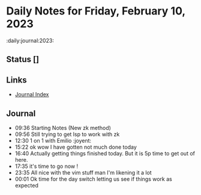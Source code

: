 # Daily Notes for Friday, February 10, 2023
:daily:journal:2023:

## Status []

## Links
+ [Journal Index](../index.md)

## Journal
- 09:36 Starting Notes   (New zk method)
- 09:56 Still trying to get lsp to work with zk
- 12:30 1 on 1 with Emilio  :joyent: 
- 15:22 ok wow I have gotten not much done today
- 16:40 Actually getting things finished today. But it is 5p time to get out of here.
- 17:35 it's time to go now !
- 23:35 All nice with the  vim stuff man I'm likening it a lot
- 00:01 Ok time for the day switch letting us see if things work as expected

